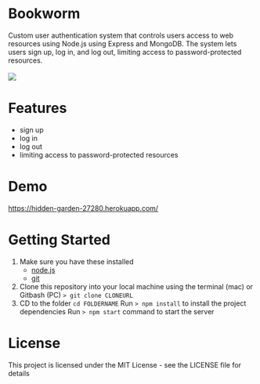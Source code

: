 # Bookworm
Custom user authentication system that controls users access to web resources using Node.js using Express and MongoDB. The system lets users sign up, log in, and log out, limiting access to password-protected resources.
<br/><br/>
<img src="https://i.imgur.com/g62cD1Q.png" />
# Features
* sign up
* log in
* log out
* limiting access to password-protected resources

# Demo
https://hidden-garden-27280.herokuapp.com/

# Getting Started
1. Make sure you have these installed
	- [node.js](http://nodejs.org/)
	- [git](http://git-scm.com/)
2. Clone this repository into your local machine using the terminal (mac) or Gitbash (PC) `> git clone CLONEURL`
3. CD to the folder `cd FOLDERNAME` Run `> npm install` to install the project dependencies Run `> npm start` command to start the server
# License
This project is licensed under the MIT License - see the LICENSE file for details
